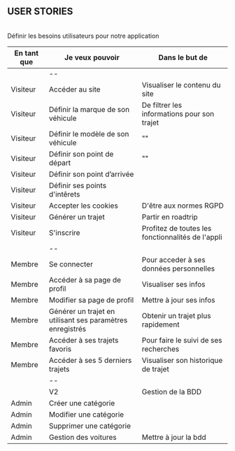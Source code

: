 ## USER STORIES
<br />
Définir les besoins utilisateurs pour notre application 

<br />

|        En tant que        |Je veux pouvoir |Dans le but de|
|----------------|-------------------------------|-----------------------------|
||--||--|
|Visiteur|   Accéder au site    |Visualiser le contenu du site            |
|Visiteur|   Définir la marque de son véhicule    | De filtrer les informations pour son trajet        |
|Visiteur|   Définir le modèle de son véhicule   |   "" |
|Visiteur|   Définir son point de départ    |      ""   |
|Visiteur|   Définir son point d’arrivée    |            |
|Visiteur|   Définir ses points d'intêrets   |            |
|Visiteur|   Accepter les cookies    |    D'être aux normes RGPD        |
|Visiteur|   Générer un trajet   |    Partir en roadtrip |
|Visiteur|   S'inscrire     |   Profitez de toutes les fonctionnalités de l'appli |
||--||--|
|Membre|   Se connecter   |   Pour acceder à ses données personnelles |
|Membre| Accéder à sa page de profil | Visualiser ses infos|
|Membre| Modifier sa page de profil| Mettre à jour ses infos |
|Membre| Générer un trajet en utilisant ses paramètres enregistrés | Obtenir un trajet plus rapidement |
|Membre| Accéder à ses trajets favoris | Pour faire le suivi de ses recherches |
|Membre| Accéder à ses 5 derniers trajets | Visualiser son historique de trajet |
||--||--|
|| V2 | Gestion de la BDD|
|Admin|Créer une catégorie | |
|Admin|Modifier une catégorie | |
|Admin|Supprimer une catégorie ||
|Admin| Gestion des voitures |Mettre à jour la bdd|

<br />
